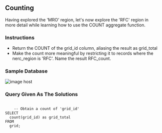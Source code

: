 ## Counting
Having explored the 'MRO' region, let's now explore the 'RFC' region in more detail while learning how to use the COUNT aggregate function.

### Instructions
- Return the COUNT of the grid_id column, aliasing the result as grid_total
- Make the count more meaningful by restricting it to records where the nerc_region is 'RFC'. Name the result RFC_count.

### Sample Database
<img src="https://images2.imgbox.com/f2/8d/ERESbUrt_o.png" alt="image host"/>


### Query Given As The Solutions
<section>
    <pre><code>
    -- Obtain a count of 'grid_id'
SELECT 
  count(grid_id) as grid_total 
FROM 
  grid;
    </code></pre>
</section>
